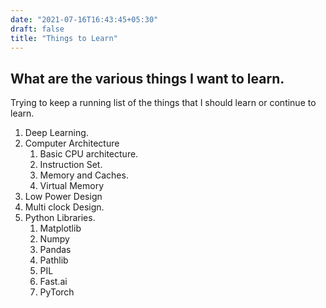 ```yaml
---
date: "2021-07-16T16:43:45+05:30"
draft: false
title: "Things to Learn"
---
```


## What are the various things I want to learn.

Trying to keep a running list of the things that I should learn or continue to learn. 

1. Deep Learning.
2. Computer Architecture
   1. Basic CPU architecture.
   2. Instruction Set.
   3. Memory and Caches.
   4. Virtual Memory 
3. Low Power Design
4. Multi clock Design. 
5. Python Libraries.
    1. Matplotlib
    2. Numpy
    3. Pandas
    6. Pathlib
    4. PIL
    4. Fast.ai
    5. PyTorch

